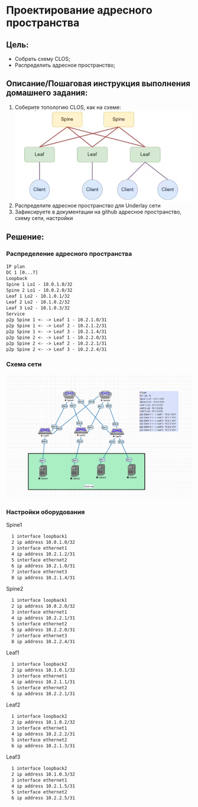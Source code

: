   # Проектирование адресного пространства

## Цель:
- Собрать схему CLOS;
- Распределить адресное пространство;

## Описание/Пошаговая инструкция выполнения домашнего задания:

1) Соберите топологию CLOS, как на схеме:
   ![Задание](img1.png)
3) Распределите адресное пространство для Underlay сети
4) Зафиксируете в документации на github адресное пространство, схему сети, настройки

## Решение:

### Распределение адресного пространства

    IP plan
    DC 1 [0...7]
    Loopback
    Spine 1 Lo1 - 10.0.1.0/32
    Spine 2 Lo1 - 10.0.2.0/32
    Leaf 1 Lo2 - 10.1.0.1/32
    Leaf 2 Lo2 - 10.1.0.2/32
    Leaf 3 Lo2 - 10.1.0.3/32
    Service
    p2p Spine 1 <- -> Leaf 1 - 10.2.1.0/31
    p2p Spine 1 <- -> Leaf 2 - 10.2.1.2/31
    p2p Spine 1 <- -> Leaf 3 - 10.2.1.4/31
    p2p Spine 2 <- -> Leaf 1 - 10.2.2.0/31
    p2p Spine 2 <- -> Leaf 2 - 10.2.2.1/31
    p2p Spine 2 <- -> Leaf 3 - 10.2.2.4/31


### Схема сети

![Схема сети](img2.png)

### Настройки оборудования

Spine1

      1 interface loopback1
      2 ip address 10.0.1.0/32
      3 interface ethernet1 
      4 ip address 10.2.1.2/31
      5 interface ethernet2
      6 ip address 10.2.1.0/31
      7 interface ethernet3
      8 ip address 10.2.1.4/31
      
Spine2    

      1 interface loopback1
      2 ip address 10.0.2.0/32
      3 interface ethernet1 
      4 ip address 10.2.2.1/31
      5 interface ethernet2
      6 ip address 10.2.2.0/31
      7 interface ethernet3
      8 ip address 10.2.2.4/31

Leaf1

      1 interface loopback2
      2 ip address 10.1.0.1/32
      3 interface ethernet1 
      4 ip address 10.2.1.1/31
      5 interface ethernet2
      6 ip address 10.2.2.1/31
      

Leaf2

      1 interface loopback2
      2 ip address 10.1.0.2/32
      3 interface ethernet1 
      4 ip address 10.2.2.2/31
      5 interface ethernet2
      6 ip address 10.2.1.3/31
      

Leaf3

      1 interface loopback2
      2 ip address 10.1.0.3/32
      3 interface ethernet1 
      4 ip address 10.2.1.5/31
      5 interface ethernet2
      6 ip address 10.2.2.5/31
      
